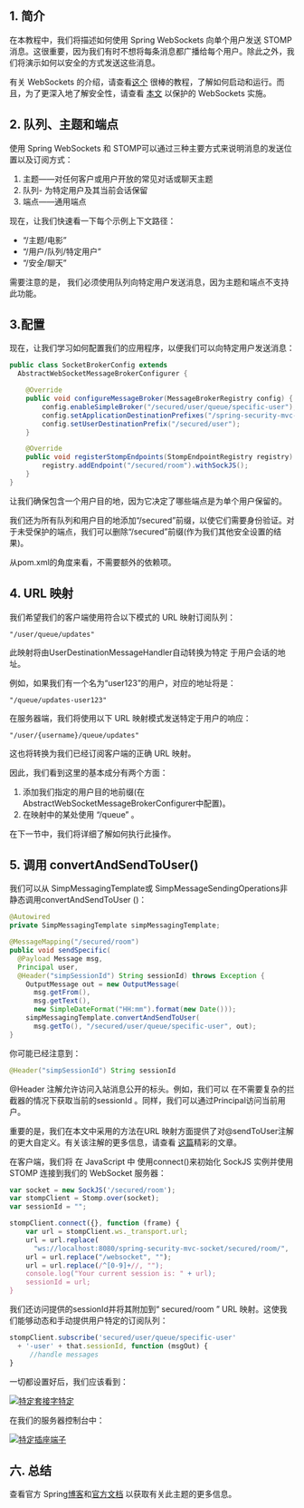 ## 1. 简介

在本教程中，我们将描述如何使用 Spring WebSockets 向单个用户发送 STOMP 消息。这很重要，因为我们有时不想将每条消息都广播给每个用户。除此之外，我们将演示如何以安全的方式发送这些消息。

有关 WebSockets 的介绍，请查看[这个](https://www.baeldung.com/websockets-spring) 很棒的教程，了解如何启动和运行。而且，为了更深入地了解安全性，请查看 [本文](https://www.baeldung.com/spring-security-websockets) 以保护的 WebSockets 实施。

## 2. 队列、主题和端点

 使用 Spring WebSockets 和 STOMP可以通过三种主要方式来说明消息的发送位置以及订阅方式：

1.  主题——对任何客户或用户开放的常见对话或聊天主题
2.  队列- 为特定用户及其当前会话保留
3.  端点——通用端点

现在，让我们快速看一下每个示例上下文路径：

-   “/主题/电影”
-   “/用户/队列/特定用户”
-   “/安全/聊天”

需要注意的是， 我们必须使用队列向特定用户发送消息，因为主题和端点不支持此功能。

## 3.配置

现在，让我们学习如何配置我们的应用程序，以便我们可以向特定用户发送消息：

```java
public class SocketBrokerConfig extends 
  AbstractWebSocketMessageBrokerConfigurer {

    @Override
    public void configureMessageBroker(MessageBrokerRegistry config) {
        config.enableSimpleBroker("/secured/user/queue/specific-user");
        config.setApplicationDestinationPrefixes("/spring-security-mvc-socket");
        config.setUserDestinationPrefix("/secured/user");
    }

    @Override
    public void registerStompEndpoints(StompEndpointRegistry registry) {
        registry.addEndpoint("/secured/room").withSockJS();
    }
}
```

让我们确保包含一个用户目的地，因为它决定了哪些端点是为单个用户保留的。

我们还为所有队列和用户目的地添加“/secured”前缀，以使它们需要身份验证。对于未受保护的端点，我们可以删除“/secured”前缀(作为我们其他安全设置的结果)。

从pom.xml的角度来看，不需要额外的依赖项。

## 4. URL 映射

我们希望我们的客户端使用符合以下模式的 URL 映射订阅队列：

```plaintext
"/user/queue/updates"
```

此映射将由UserDestinationMessageHandler自动转换为特定 于用户会话的地址。

例如，如果我们有一个名为“user123”的用户，对应的地址将是：

```plaintext
"/queue/updates-user123"
```

在服务器端，我们将使用以下 URL 映射模式发送特定于用户的响应：

```plaintext
"/user/{username}/queue/updates"
```

这也将转换为我们已经订阅客户端的正确 URL 映射。

因此，我们看到这里的基本成分有两个方面：

1.  添加我们指定的用户目的地前缀(在 AbstractWebSocketMessageBrokerConfigurer中配置)。
2.  在映射中的某处使用 “/queue” 。

在下一节中，我们将详细了解如何执行此操作。

## 5. 调用 convertAndSendToUser()

 我们可以从 SimpMessagingTemplate或 SimpMessageSendingOperations非静态调用convertAndSendToUser ()：

```java
@Autowired
private SimpMessagingTemplate simpMessagingTemplate;

@MessageMapping("/secured/room") 
public void sendSpecific(
  @Payload Message msg, 
  Principal user, 
  @Header("simpSessionId") String sessionId) throws Exception { 
    OutputMessage out = new OutputMessage(
      msg.getFrom(), 
      msg.getText(),
      new SimpleDateFormat("HH:mm").format(new Date())); 
    simpMessagingTemplate.convertAndSendToUser(
      msg.getTo(), "/secured/user/queue/specific-user", out); 
}
```

你可能已经注意到：

```java
@Header("simpSessionId") String sessionId
```

@Header 注解允许访问入站消息公开的标头。例如，我们可以 在不需要复杂的拦截器的情况下获取当前的sessionId 。同样，我们可以通过Principal访问当前用户。

重要的是，我们在本文中采用的方法在URL 映射方面提供了对@sendToUser注解的更大自定义。有关该注解的更多信息，请查看 [这篇](https://www.baeldung.com/spring-websockets-sendtouser)精彩的文章。

在客户端，我们将 在 JavaScript 中 使用connect()来初始化 SockJS 实例并使用 STOMP 连接到我们的 WebSocket 服务器：

```javascript
var socket = new SockJS('/secured/room'); 
var stompClient = Stomp.over(socket);
var sessionId = "";

stompClient.connect({}, function (frame) {
    var url = stompClient.ws._transport.url;
    url = url.replace(
      "ws://localhost:8080/spring-security-mvc-socket/secured/room/",  "");
    url = url.replace("/websocket", "");
    url = url.replace(/^[0-9]+//, "");
    console.log("Your current session is: " + url);
    sessionId = url;
}

```

我们还访问提供的sessionId并将其附加到“ secured/room ”  URL 映射。这使我们能够动态和手动提供用户特定的订阅队列：

```javascript
stompClient.subscribe('secured/user/queue/specific-user' 
  + '-user' + that.sessionId, function (msgOut) {
     //handle messages
}

```

一切都设置好后，我们应该看到：

 

[![特定套接字特定](https://www.baeldung.com/wp-content/uploads/2018/09/Specific-Sockets-Specific-1024x554-1024x554.png)](https://www.baeldung.com/wp-content/uploads/2018/09/Specific-Sockets-Specific-1024x554.png)

在我们的服务器控制台中：

[![特定插座端子](https://www.baeldung.com/wp-content/uploads/2018/09/Specific-Sockets-Terminal-1024x494-1024x494.png)](https://www.baeldung.com/wp-content/uploads/2018/09/Specific-Sockets-Terminal-1024x494.png)

## 六. 总结

查看官方 Spring[博客](https://assets.spring.io/wp/WebSocketBlogPost.html)和[官方文档](https://docs.spring.io/spring-framework/docs/4.3.x/spring-framework-reference/html/websocket.html) 以获取有关此主题的更多信息。